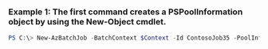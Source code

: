 ### Example 1: The first command creates a PSPoolInformation object by using the New-Object cmdlet.
```powershell
PS C:\> New-AzBatchJob -BatchContext $Context -Id ContosoJob35 -PoolInformation $PoolInformation
```

